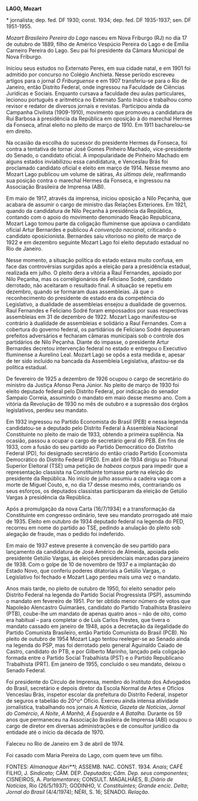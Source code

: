 **LAGO,** **Mozart**

\* jornalista; dep. fed. DF 1930; const. 1934; dep. fed. DF 1935-1937;
sen. DF 1951-1955.

*Mozart Brasileiro Pereira do Lago* nasceu em Nova Friburgo (RJ) no dia
17 de outubro de 1889, filho de Américo Vespúcio Pereira do Lago e de
Emília Carneiro Pereira do Lago. Seu pai foi presidente da Câmara
Municipal de Nova Friburgo.

Iniciou seus estudos no Externato Peres, em sua cidade natal, e em 1901
foi admitido por concurso no Colégio Anchieta. Nesse período escreveu
artigos para o jornal *O Friburguense* e em 1907 transferiu-se para o
Rio de Janeiro, então Distrito Federal, onde ingressou na Faculdade de
Ciências Jurídicas e Sociais. Enquanto cursava a faculdade deu aulas
particulares, lecionou português e aritmética no Externato Santo Inácio
e trabalhou como revisor e redator de diversos jornais e revistas.
Participou ainda da Campanha Civilista (1909-1910), movimento que
promoveu a candidatura de Rui Barbosa à presidência da República em
oposição à do marechal Hermes da Fonseca, afinal eleito no pleito de
março de 1910. Em 1911 bacharelou-se em direito.

Na ocasião da escolha do sucessor do presidente Hermes da Fonseca, foi
contra a tentativa de tornar José Gomes Pinheiro Machado,
vice-presidente do Senado, o candidato oficial. A impopularidade de
Pinheiro Machado em alguns estados inviabilizou essa candidatura, e
Venceslau Brás foi proclamado candidato oficial e eleito em março de
1914. Nesse mesmo ano Mozart Lago publicou um volume de sátiras, *As
últimas dele*, reafirmando sua posição contra o marechal Hermes da
Fonseca, e ingressou na Associação Brasileira de Imprensa (ABI).

Em maio de 1917, através da imprensa, iniciou oposição a Nilo Peçanha,
que acabara de assumir o cargo de ministro das Relações Exteriores. Em
1921, quando da candidatura de Nilo Peçanha à presidência da República,
contando com o apoio do movimento denominado Reação Republicana, Mozart
Lago tomou parte da coligação fluminense que apoiava o candidato oficial
Artur Bernardes e publicou *A convenção nacional*, criticando o
candidato oposicionista. Bernardes saiu vitorioso no pleito de março de
1922 e em dezembro seguinte Mozart Lago foi eleito deputado estadual no
Rio de Janeiro.

Nesse momento, a situação política do estado estava muito confusa, em
face das controvérsias surgidas após a eleição para a presidência
estadual, realizada em julho. O pleito dera a vitória a Raul Fernandes,
apoiado por Nilo Peçanha, mas os correligionários de Feliciano Sodré,
candidato derrotado, não aceitaram o resultado final. A situação se
repetiu em dezembro, quando se formaram duas assembleias. Já que o
reconhecimento do presidente de estado era da competência do
Legislativo, a dualidade de assembleias ensejou a dualidade de governos.
Raul Fernandes e Feliciano Sodré foram empossados por suas respectivas
assembleias em 31 de dezembro de 1922. Mozart Lago manifestou-se
contrário à dualidade de assembleias e solidário a Raul Fernandes. Com a
cobertura do governo federal, os partidários de Feliciano Sodré
depuseram prefeitos adversários e fecharam câmaras municipais sob o
controle dos partidários de Nilo Peçanha. Diante do impasse, o
presidente Artur Bernardes decretou intervenção federal no estado e
entregou o Executivo fluminense a Aurelino Leal. Mozart Lago se opôs a
esta medida e, apesar de ter sido incluído na bancada da Assembleia
Legislativa, afastou-se da política estadual.

De fevereiro de 1925 a dezembro de 1926 ocupou o cargo de secretário do
ministro da Justiça Afonso Pena Júnior. No pleito de março de 1930 foi
eleito deputado federal pelo Distrito Federal, por indicação do senador
Sampaio Correia, assumindo o mandato em maio desse mesmo ano. Com a
vitória da Revolução de 1930 no mês de outubro e a supressão dos órgãos
legislativos, perdeu seu mandato.

Em 1932 ingressou no Partido Economista do Brasil (PEB) e nessa legenda
candidatou-se a deputado pelo Distrito Federal à Assembleia Nacional
Constituinte no pleito de maio de 1933, obtendo a primeira suplência. Na
ocasião, passou a ocupar o cargo de secretário geral do PEB. Em fins de
1933, com a fusão do seu partido ao Partido Democrático do Distrito
Federal (PD), foi designado secretário do então criado Partido
Economista Democrático do Distrito Federal (PED). Em abril de 1934
dirigiu ao Tribunal Superior Eleitoral (TSE) uma petição de *habeas
corpus* para impedir que a representação classista na Constituinte
tomasse parte na eleição do presidente da República. No início de julho
assumiu a cadeira vaga com a morte de Miguel Couto, e, no dia 17 desse
mesmo mês, contrariando os seus esforços, os deputados classistas
participaram da eleição de Getúlio Vargas à presidência da República.

Após a promulgação da nova Carta (16/7/1934) e a transformação da
Constituinte em congresso ordinário, teve seu mandato prorrogado até
maio de 1935. Eleito em outubro de 1934 deputado federal na legenda do
PED, recorreu em nome do partido ao TSE, pedindo a anulação do pleito
sob alegação de fraude, mas o pedido foi indeferido.

Em maio de 1937 esteve presente à convenção de seu partido para
lançamento da candidatura de José Américo de Almeida, apoiada pelo
presidente Getúlio Vargas, às eleições presidenciais marcadas para
janeiro de 1938. Com o golpe de 10 de novembro de 1937 e a implantação
do Estado Novo, que conferiu poderes ditatoriais a Getúlio Vargas, o
Legislativo foi fechado e Mozart Lago perdeu mais uma vez o mandato.

Anos mais tarde, no pleito de outubro de 1950, foi eleito senador pelo
Distrito Federal na legenda do Partido Social Progressista (PSP),
assumindo o mandato em fevereiro de 1951. Por ter obtido menor número de
votos que Napoleão Alencastro Guimarães, candidato do Partido
Trabalhista Brasileiro (PTB), coube-lhe um mandato de apenas quatro anos
– não de oito, como era habitual – para completar o de Luís Carlos
Prestes, que tivera o mandato cassado em janeiro de 1948, após a
decretação da ilegalidade do Partido Comunista Brasileiro, então Partido
Comunista do Brasil (PCB). No pleito de outubro de 1954 Mozart Lago
tentou reeleger-se ao Senado ainda na legenda do PSP, mas foi derrotado
pelo general Aguinaldo Caiado de Castro, candidato do PTB, e por
Gilberto Marinho, lançado pela coligação formada entre o Partido Social
Trabalhista (PST) e o Partido Republicano Trabalhista (PRT). Em janeiro
de 1955, concluído o seu mandato, deixou o Senado Federal.

Foi presidente do Círculo de Imprensa, membro do Instituto dos Advogados
do Brasil, secretário e depois diretor da Escola Normal de Artes e
Ofícios Venceslau Brás, inspetor escolar da prefeitura do Distrito
Federal, inspetor de seguros e tabelião do 20^o^ Ofício. Exerceu ainda
intensa atividade jornalística, trabalhando nos jornais *A Notícia*,
*Gazeta de Notícias*, *Jornal do Comércio*, *A Noite*, *A Manhã*, *A
Esquerda* e *A Batalha*. Durante os 59 anos que permaneceu na Associação
Brasileira de Imprensa (ABI) ocupou o cargo de diretor em diversas
administrações e de consultor jurídico da entidade até o início da
década de 1970.

Faleceu no Rio de Janeiro em 3 de abril de 1974.

Foi casado com Maria Pereira do Lago, com quem teve um filho.

FONTES: *Almanaque Abri**l*; ASSEMB. NAC. CONST. 1934. *Anais*; CAFÉ
FILHO, J. *Sindicato*; CÂM. DEP. *Deputados*; *Câm. Dep. seus
componentes*; CISNEIROS, A. *Parlamentares*; CONSULT. MAGALHÃES,
B.;*Diário de Notícias*, Rio (26/5/1937); GODINHO, V. *Constituintes*;
*Grande encic*. *Delta*; *Jornal do Brasil* (4/4/1974); NÉRI, S. 16;
SENADO. *Relação*.
